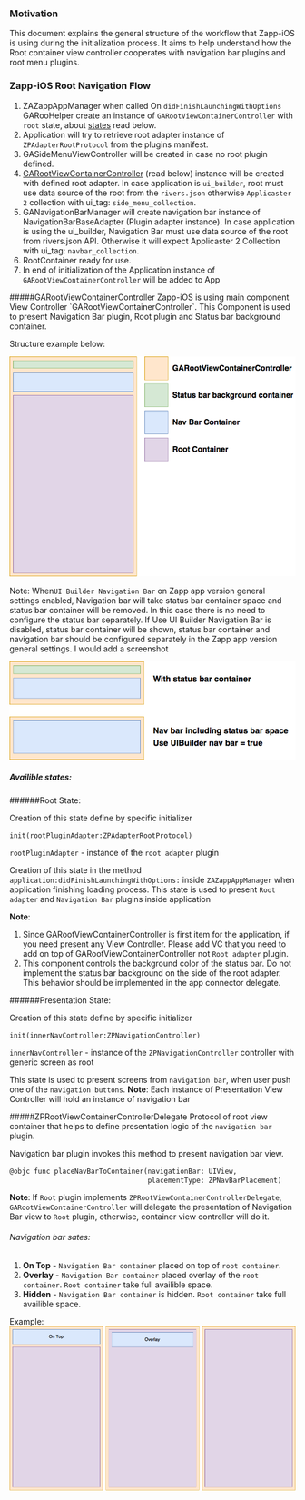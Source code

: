 ### Motivation
This document explains the general structure of the workflow that Zapp-iOS is using during the initialization process. It aims to help understand how the Root container view controller cooperates with navigation bar plugins and root menu plugins.

### Zapp-iOS Root Navigation Flow

1. ZAZappAppManager when called On `didFinishLaunchingWithOptions` GARooHelper create an instance of `GARootViewContainerController` with `root` state, about <a href="#states">states</a> read below.
2. Application will try to retrieve root adapter instance of `ZPAdapterRootProtocol` from the plugins manifest.
3. GASideMenuViewController will be created in case no root plugin defined.
4. <a href="#rootViewContainer">GARootViewContainerController</a> (read below) instance will be created with defined root adapter. In case application is `ui_builder`, root must use data source of the root from the `rivers.json` otherwise `Applicaster 2` collection with ui_tag: `side_menu_collection`.
5. GANavigationBarManager will create navigation bar instance of NavigationBarBaseAdapter (Plugin adapter instance). In case application is using the ui_builder, Navigation Bar must use data source of the root from rivers.json API. Otherwise it will expect Applicaster 2 Collection with ui_tag: `navbar_collection`.
6. RootContainer ready for use.
7. In end of initialization of the Application instance of `GARootViewContainerController` will be added to App

<a name="rootViewContainer" />
#####GARootViewContainerController
Zapp-iOS is using main component View Controller `GARootViewContainerController`.
This Component is used to present Navigation Bar plugin, Root plugin and Status bar background container.

Structure example below:

![RootViewContainerStructure.png](./Files/RootStructure.png)

<a name="states" />


Note: When`UI Builder Navigation Bar` on Zapp app version general settings enabled, Navigation bar will take status bar container space and status bar container will be removed. In this case there is no need to configure the status bar separately.
If Use UI Builder Navigation Bar is disabled, status bar container will be shown, status bar container and navigation bar should be configured separately in the Zapp app version general settings. I would add a screenshot

![RootViewContainerStructure.png](./Files/StatusBarChanges.png)

##### Availible states:

######Root State:

Creation of this state define by specific initializer

```
init(rootPluginAdapter:ZPAdapterRootProtocol)
```
`rootPluginAdapter` - instance of the `root adapter` plugin

Creation of this state in the method `application:didFinishLaunchingWithOptions:` inside `ZAZappAppManager` when application finishing loading process.
This state is used to present `Root adapter` and `Navigation Bar` plugins inside application

__Note__:
1. Since GARootViewContainerController is first item for the application, if you need present any View Controller. Please add VC that you need to add on top of GARootViewContainerController not `Root adapter` plugin.
2. This component controls the background color of the status bar. Do not implement the status bar background on the side of the root adapter. This behavior should be implemented in the app connector delegate.

######Presentation State:

Creation of this state define by specific initializer

```
init(innerNavController:ZPNavigationController)
```
`innerNavController` - instance of the `ZPNavigationController` controller with generic screen as root

This state is used to present screens from `navigation bar`, when user push one of the `navigation buttons`.
__Note__: Each instance of Presentation View Controller will hold an instance of navigation bar

#####ZPRootViewContainerControllerDelegate
Protocol of root view container that helps to define presentation logic of the `navigation bar` plugin.

Navigation bar plugin invokes this method to present navigation bar view.

```
@objc func placeNavBarToContainer(navigationBar: UIView,
                                  placementType: ZPNavBarPlacement)
```
__Note__: If `Root` plugin implements `ZPRootViewContainerControllerDelegate`, `GARootViewContainerController` will delegate the presentation of Navigation Bar view to `Root` plugin, otherwise, container view controller will do it.

###### Navigation bar sates:
1. __On Top__ - `Navigation Bar container` placed on top of `root container`.
2. __Overlay__ - `Navigation Bar container` placed overlay of the `root container`. `Root container` take full availible space.
3. __Hidden__ - `Navigation Bar container` is hidden. `Root container` take full availible space.

Example:
![NavigationBarStates.png](./Files/NavigationBarStates.png)


